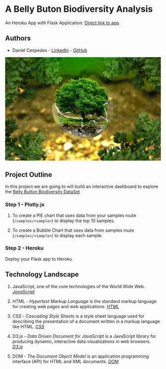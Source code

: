 # A Belly Buton Biodiversity Analysis 

An Heroku App with Flask Application: [Direct link to app](https://github.com/danielczz)

## Authors
* Daniel Cespedes - [LinkedIn](https://www.linkedin.com/in/selinzorob/) - [GitHub](https://github.com/danielczz)


![Landing page](static/Images/landing.jpg)


## Project Outline
In this project we are going to  will build an interactive dashboard to explore the [Belly Button Biodiversity DataSet](https://news.nationalgeographic.com/news/2012/11/121114-belly-button-bacteria-science-health-dunn/)

### Step 1 - Plotly.js

1. To create a PIE chart that uses data from your samples route (`/samples/<sample>`) to display the top 10 samples.

1. To create a Bubble Chart that uses data from samples route (`/samples/<sample>`) to display each sample.

### Step 2 - Heroku

Deploy your Flask app to Heroku.


## Technology Landscape

1. JavaScript, one of the core technologies of the World Wide Web.
[_JavaScript_](https://www.javascript.com/)

1. HTML - _Hypertext Markup Language_ is the standard markup language for creating web pages and web applications.
[_HTML_](https://www.w3.org/html/)

1. CSS - _Cascading Style Sheets_ is a style sheet language used for describing the presentation of a document written in a markup language like HTML.
[_CSS_](https://developer.mozilla.org/es/docs/Web/CSS)

1. D3.js - _Data Driven Document for JavaScript_ is a JavaScript library for producing dynamic, interactive data visualizations in web browsers.
[_D3.js_](https://d3js.org/)

1. DOM - _The Document Object Model_ is an application programming interface (API) for HTML and XML documents.
[_DOM_](https://www.w3.org/TR/DOM-Level-1/introduction.html)
